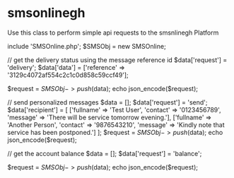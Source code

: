 # smsonlinegh

Use this class to perform simple api requests to the smsnlinegh Platform

include 'SMSOnline.php';
$SMSObj = new SMSOnline;

// get the delivery status using the message reference id
$data['request'] = 'delivery';
$data['data'] = ['reference' => '3129c4072af554c2c1c0d858c59ccf49'];

$request = $SMSObj->push($data);
echo json_encode($request);

// send personalized messages
$data = [];
$data['request'] = 'send';
$data['recipient'] = [
    ['fullname' => 'Test User', 'contact' => '0123456789', 'message' => 'There will be service tomorrow evening.'],
    ['fullname' => 'Another Person', 'contact' => '9876543210', 'message' => 'Kindly note that service has been postponed.']
];
$request = $SMSObj->push($data);
echo json_encode($request);

// get the account balance
$data = [];
$data['request'] = 'balance';

$request = $SMSObj->push($data);
echo json_encode($request);